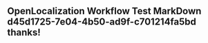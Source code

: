 <properties
ms.topic="hero-topic"
ms.test1="hero-topic"
ms.test2="test"/>

## OpenLocalization Workflow Test MarkDown d45d1725-7e04-4b50-ad9f-c701214fa5bd thanks!
